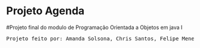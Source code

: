 # Projeto Agenda


#Projeto final do modulo de Programação Orientada a Objetos em java I
<pre>
Projeto feito por: Amanda Solsona, Chris Santos, Felipe Menezes, Marcele Montalvão, Rodrigo Rocha



